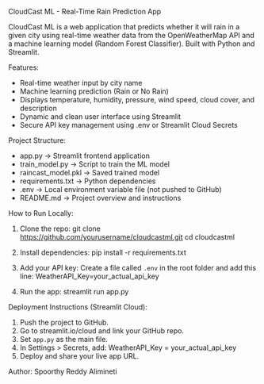 CloudCast ML - Real-Time Rain Prediction App

CloudCast ML is a web application that predicts whether it will rain in a given city using real-time weather data from the OpenWeatherMap API and a machine learning model (Random Forest Classifier). Built with Python and Streamlit.

Features:
- Real-time weather input by city name
- Machine learning prediction (Rain or No Rain)
- Displays temperature, humidity, pressure, wind speed, cloud cover, and description
- Dynamic and clean user interface using Streamlit
- Secure API key management using .env or Streamlit Cloud Secrets

Project Structure:
- app.py              → Streamlit frontend application
- train_model.py      → Script to train the ML model
- raincast_model.pkl  → Saved trained model
- requirements.txt    → Python dependencies
- .env                → Local environment variable file (not pushed to GitHub)
- README.md           → Project overview and instructions

How to Run Locally:
1. Clone the repo:
   git clone https://github.com/yourusername/cloudcastml.git
   cd cloudcastml

2. Install dependencies:
   pip install -r requirements.txt

3. Add your API key:
   Create a file called `.env` in the root folder and add this line:
   WeatherAPI_Key=your_actual_api_key

4. Run the app:
   streamlit run app.py

Deployment Instructions (Streamlit Cloud):
1. Push the project to GitHub.
2. Go to streamlit.io/cloud and link your GitHub repo.
3. Set `app.py` as the main file.
4. In Settings > Secrets, add:
   WeatherAPI_Key = your_actual_api_key
5. Deploy and share your live app URL.

Author:
Spoorthy Reddy Alimineti


